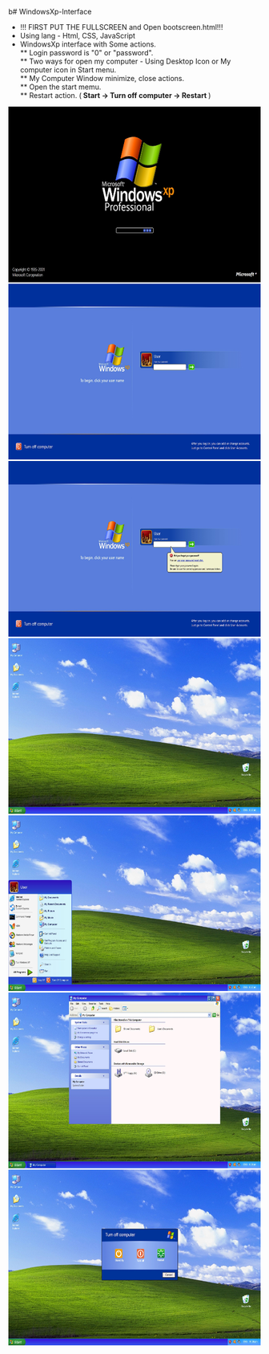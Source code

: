 b# WindowsXp-Interface
* !!! FIRST PUT THE FULLSCREEN and Open bootscreen.html!!!
* Using lang - Html, CSS, JavaScript
* WindowsXp interface with Some actions.\
** Login password is "0" or "password".\
** Two ways for open my computer - Using Desktop Icon or My computer icon in Start menu.\
** My Computer Window minimize, close actions.\
** Open the start memu. \
** Restart action.  (<b> Start -> Turn off computer -> Restart </b>)

<img src="BootScreen/readme/bootscreen-home.jpg"  width="600" height="350">
<img src="LoadPage/readme/loadpage-normal.jpg"  width="600" height="350">
<img src="LoadPage/readme/loadpage-incorrectPassword.jpg"  width="600" height="350">
<img src="LoadPage/readme/homepage-normal.jpg"  width="600" height="350">
<img src="LoadPage/readme/homepage-start.jpg"  width="600" height="350">
<img src="LoadPage/readme/homepage-mycomputer.jpg"  width="600" height="350">
<img src="LoadPage/readme/homepage-shutdownbox.jpg"  width="600" height="350">


